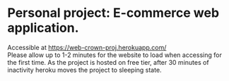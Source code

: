 <h1>Personal project: E-commerce web application.</h1>

Accessible at https://web-crown-proj.herokuapp.com/  
Please allow up to 1-2 minutes for the website to load when accessing for the first time. As the project is hosted on free tier, after 30 minutes of inactivity heroku moves the project to sleeping state. 

